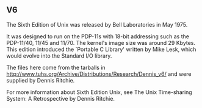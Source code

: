 ## V6
The Sixth Edition of Unix was released by Bell Laboratories in May 1975.

It was designed to run on the PDP-11s with 18-bit addressing such as the PDP-11/40, 11/45 and 11/70. The kernel's image size was around 29 Kbytes. This edition introduced the `Portable C Library' written by Mike Lesk, which would evolve into the Standard I/O library.

The files here come from the tarballs in http://www.tuhs.org/Archive/Distributions/Research/Dennis_v6/ and were supplied by Dennis Ritchie.

For more information about Sixth Edition Unix, see The Unix Time-sharing System: A Retrospective by Dennis Ritchie.
